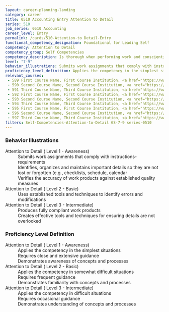 ```yaml
---
layout: career-planning-landing
category: career
title: 0510 Accounting Entry Attention to Detail
series: 510
job_series: 0510 Accounting
career_level: Entry
permalink: /cards/510-Attention-to Detail-Entry
functional_competency_designation: Foundational for Leading Self
competency: Attention to Detail
competency_group: Self Competencies
competency_description: Is thorough when performing work and conscientious about attending to detail
level: "7-9"
behavior_illustrations: Submits work assignments that comply with instructions- requirements ? Identifies, organizes and maintains important details so they are not lost or forgotten (e.g., checklists, schedule, calendar ? Verifies the accuracy of work products against established quality measures ? Uses established tools and techniques to identify errors and modifications ? Produces fully compliant work products ? Creates effective tools and techniques for ensuring details are not overlooked
proficiency_level_definition: Applies the competency in the simplest situations ? Requires close and extensive guidance ? Demonstrates awareness of concepts and processes ? Applies the competency in somewhat difficult situations ? Requires frequent guidance ? Demonstrates familiarity with concepts and processes ? Applies the competency in difficult situations ? Requires occasional guidance ? Demonstrates understanding of concepts and processes
relevant_courses: 
 - 589 First Course Name, First Course Institution, <a href="https://www.cfo.gov">www.cfo.gov</a>
 - 590 Second Course Name, Second Course Institution, <a href="https://www.cfo.gov">www.cfo.gov</a>
 - 591 Third Course Name, Third Course Institution, <a href="https://www.cfo.gov">www.cfo.gov</a>
 - 592 First Course Name, First Course Institution, <a href="https://www.cfo.gov">www.cfo.gov</a>
 - 593 Second Course Name, Second Course Institution, <a href="https://www.cfo.gov">www.cfo.gov</a>
 - 594 Third Course Name, Third Course Institution, <a href="https://www.cfo.gov">www.cfo.gov</a>
 - 595 First Course Name, First Course Institution, <a href="https://www.cfo.gov">www.cfo.gov</a>
 - 596 Second Course Name, Second Course Institution, <a href="https://www.cfo.gov">www.cfo.gov</a>
 - 597 Third Course Name, Third Course Institution, <a href="https://www.cfo.gov">www.cfo.gov</a>
filters: Self-Competencies-Attention-to-Detail GS-7-9 series-0510
---
```


<div class="desktop:grid-col-6 margin-y-205">
  <div class="border-top-05 bg-white padding-2 shadow-5 height-full members-hover border-1px border-gray-30 border-top-orange radius-lg">
    <h3>Behavior Illustrations</h3>
    <dl class="text-base"><dt>Attention to Detail ( Level 1 - Awareness)</dt><dd>Submits work assignments that comply with instructions- requirements </dd><dd> Identifies, organizes and maintains important details so they are not lost or forgotten (e.g., checklists, schedule, calendar </dd><dd> Verifies the accuracy of work products against established quality measures</dd><dt>Attention to Detail ( Level 2 - Basic)</dt><dd>Uses established tools and techniques to identify errors and modifications</dd><dt>Attention to Detail ( Level 3 - Intermediate)</dt><dd>Produces fully compliant work products </dd><dd> Creates effective tools and techniques for ensuring details are not overlooked</dd></dl>
  </div>
</div>
<div class="desktop:grid-col-6 margin-y-205">
  <div class="border-top-05 bg-white padding-2 shadow-5 height-full members-hover border-1px border-gray-30 border-top-orange radius-lg">
    <h3>Proficiency Level Definition</h3>
    <dl class="text-base"><dt>Attention to Detail ( Level 1 - Awareness)</dt><dd>Applies the competency in the simplest situations </dd><dd> Requires close and extensive guidance </dd><dd> Demonstrates awareness of concepts and processes</dd><dt>Attention to Detail ( Level 2 - Basic)</dt><dd>Applies the competency in somewhat difficult situations </dd><dd> Requires frequent guidance </dd><dd> Demonstrates familiarity with concepts and processes</dd><dt>Attention to Detail ( Level 3 - Intermediate)</dt><dd>Applies the competency in difficult situations </dd><dd> Requires occasional guidance </dd><dd> Demonstrates understanding of concepts and processes</dd></dl>
  </div>
</div>